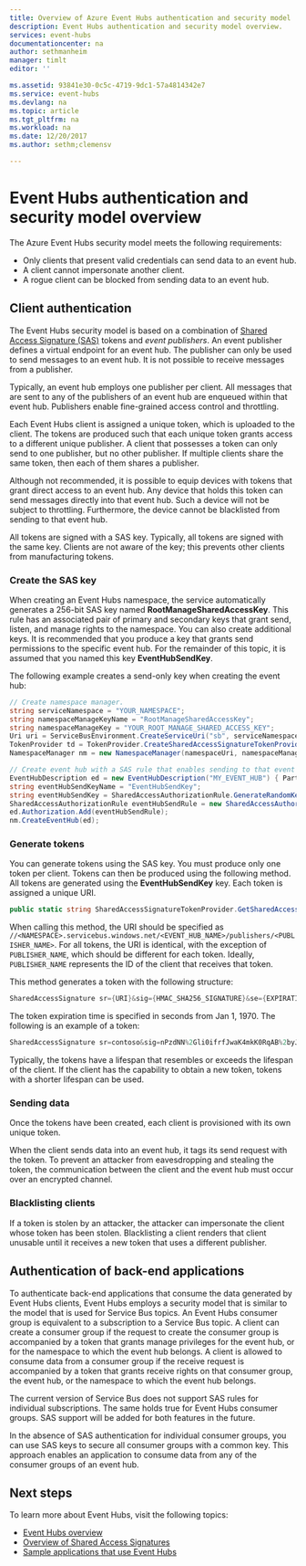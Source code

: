 ```yaml
---
title: Overview of Azure Event Hubs authentication and security model | Microsoft Docs
description: Event Hubs authentication and security model overview.
services: event-hubs
documentationcenter: na
author: sethmanheim
manager: timlt
editor: ''

ms.assetid: 93841e30-0c5c-4719-9dc1-57a4814342e7
ms.service: event-hubs
ms.devlang: na
ms.topic: article
ms.tgt_pltfrm: na
ms.workload: na
ms.date: 12/20/2017
ms.author: sethm;clemensv

---
```

# Event Hubs authentication and security model overview

The Azure Event Hubs security model meets the following requirements:

* Only clients that present valid credentials can send data to an event hub.
* A client cannot impersonate another client.
* A rogue client can be blocked from sending data to an event hub.

## Client authentication

The Event Hubs security model is based on a combination of [Shared Access Signature (SAS)](../service-bus-messaging/service-bus-sas.md) tokens and *event publishers*. An event publisher defines a virtual endpoint for an event hub. The publisher can only be used to send messages to an event hub. It is not possible to receive messages from a publisher.

Typically, an event hub employs one publisher per client. All messages that are sent to any of the publishers of an event hub are enqueued within that event hub. Publishers enable fine-grained access control and throttling.

Each Event Hubs client is assigned a unique token, which is uploaded to the client. The tokens are produced such that each unique token grants access to a different unique publisher. A client that possesses a token can only send to one publisher, but no other publisher. If multiple clients share the same token, then each of them shares a publisher.

Although not recommended, it is possible to equip devices with tokens that grant direct access to an event hub. Any device that holds this token can send messages directly into that event hub. Such a device will not be subject to throttling. Furthermore, the device cannot be blacklisted from sending to that event hub.

All tokens are signed with a SAS key. Typically, all tokens are signed with the same key. Clients are not aware of the key; this prevents other clients from manufacturing tokens.

### Create the SAS key

When creating an Event Hubs namespace, the service automatically generates a 256-bit SAS key named **RootManageSharedAccessKey**. This rule has an associated pair of primary and secondary keys that grant send, listen, and manage rights to the namespace. You can also create additional keys. It is recommended that you produce a key that grants send permissions to the specific event hub. For the remainder of this topic, it is assumed that you named this key **EventHubSendKey**.

The following example creates a send-only key when creating the event hub:

```csharp
// Create namespace manager.
string serviceNamespace = "YOUR_NAMESPACE";
string namespaceManageKeyName = "RootManageSharedAccessKey";
string namespaceManageKey = "YOUR_ROOT_MANAGE_SHARED_ACCESS_KEY";
Uri uri = ServiceBusEnvironment.CreateServiceUri("sb", serviceNamespace, string.Empty);
TokenProvider td = TokenProvider.CreateSharedAccessSignatureTokenProvider(namespaceManageKeyName, namespaceManageKey);
NamespaceManager nm = new NamespaceManager(namespaceUri, namespaceManageTokenProvider);

// Create event hub with a SAS rule that enables sending to that event hub
EventHubDescription ed = new EventHubDescription("MY_EVENT_HUB") { PartitionCount = 32 };
string eventHubSendKeyName = "EventHubSendKey";
string eventHubSendKey = SharedAccessAuthorizationRule.GenerateRandomKey();
SharedAccessAuthorizationRule eventHubSendRule = new SharedAccessAuthorizationRule(eventHubSendKeyName, eventHubSendKey, new[] { AccessRights.Send });
ed.Authorization.Add(eventHubSendRule); 
nm.CreateEventHub(ed);
```

### Generate tokens

You can generate tokens using the SAS key. You must produce only one token per client. Tokens can then be produced using the following method. All tokens are generated using the **EventHubSendKey** key. Each token is assigned a unique URI.

```csharp
public static string SharedAccessSignatureTokenProvider.GetSharedAccessSignature(string keyName, string sharedAccessKey, string resource, TimeSpan tokenTimeToLive)
```

When calling this method, the URI should be specified as `//<NAMESPACE>.servicebus.windows.net/<EVENT_HUB_NAME>/publishers/<PUBLISHER_NAME>`. For all tokens, the URI is identical, with the exception of `PUBLISHER_NAME`, which should be different for each token. Ideally, `PUBLISHER_NAME` represents the ID of the client that receives that token.

This method generates a token with the following structure:

```csharp
SharedAccessSignature sr={URI}&sig={HMAC_SHA256_SIGNATURE}&se={EXPIRATION_TIME}&skn={KEY_NAME}
```

The token expiration time is specified in seconds from Jan 1, 1970. The following is an example of a token:

```csharp
SharedAccessSignature sr=contoso&sig=nPzdNN%2Gli0ifrfJwaK4mkK0RqAB%2byJUlt%2bGFmBHG77A%3d&se=1403130337&skn=RootManageSharedAccessKey
```

Typically, the tokens have a lifespan that resembles or exceeds the lifespan of the client. If the client has the capability to obtain a new token, tokens with a shorter lifespan can be used.

### Sending data

Once the tokens have been created, each client is provisioned with its own unique token.

When the client sends data into an event hub, it tags its send request with the token. To prevent an attacker from eavesdropping and stealing the token, the communication between the client and the event hub must occur over an encrypted channel.

### Blacklisting clients

If a token is stolen by an attacker, the attacker can impersonate the client whose token has been stolen. Blacklisting a client renders that client unusable until it receives a new token that uses a different publisher.

## Authentication of back-end applications

To authenticate back-end applications that consume the data generated by Event Hubs clients, Event Hubs employs a security model that is similar to the model that is used for Service Bus topics. An Event Hubs consumer group is equivalent to a subscription to a Service Bus topic. A client can create a consumer group if the request to create the consumer group is accompanied by a token that grants manage privileges for the event hub, or for the namespace to which the event hub belongs. A client is allowed to consume data from a consumer group if the receive request is accompanied by a token that grants receive rights on that consumer group, the event hub, or the namespace to which the event hub belongs.

The current version of Service Bus does not support SAS rules for individual subscriptions. The same holds true for Event Hubs consumer groups. SAS support will be added for both features in the future.

In the absence of SAS authentication for individual consumer groups, you can use SAS keys to secure all consumer groups with a common key. This approach enables an application to consume data from any of the consumer groups of an event hub.

## Next steps

To learn more about Event Hubs, visit the following topics:

* [Event Hubs overview]
* [Overview of Shared Access Signatures]
* [Sample applications that use Event Hubs]

[Event Hubs overview]: event-hubs-what-is-event-hubs.md
[Sample applications that use Event Hubs]: https://github.com/Azure/azure-event-hubs/tree/master/samples
[Overview of Shared Access Signatures]: ../service-bus-messaging/service-bus-sas.md

